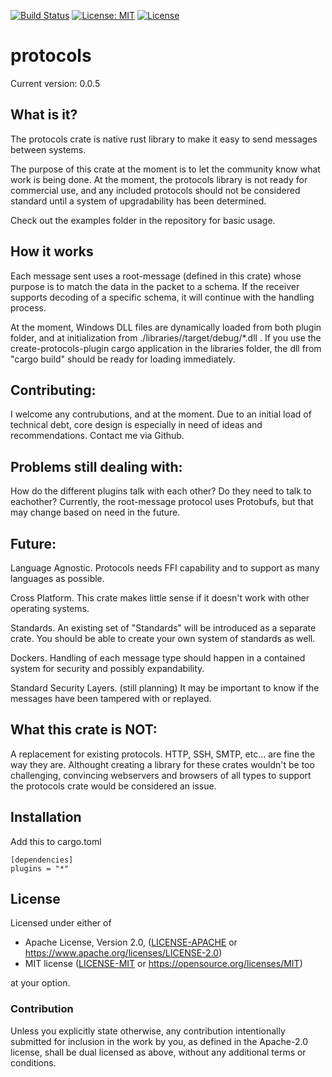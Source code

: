 [![Build Status](https://travis-ci.org/zutils/protocols.svg?branch=master)](https://travis-ci.org/zutils/protocols)
[![License: MIT](https://img.shields.io/badge/License-MIT-yellow.svg)](https://github.com/zutils/protocols/blob/master/LICENSE-MIT)
[![License](https://img.shields.io/badge/License-Apache%202.0-blue.svg)](https://opensource.org/licenses/Apache-2.0)

# protocols
Current version: 0.0.5

## What is it?
The protocols crate is native rust library to make it easy to send messages between systems.

The purpose of this crate at the moment is to let the community know what work is being done.  At the moment, the protocols library is not ready for commercial use, and any included protocols should not be considered standard until a system of upgradability has been determined.

Check out the examples folder in the repository for basic usage.

## How it works
Each message sent uses a root-message (defined in this crate) whose purpose is to match the data in the packet to a schema.  If the receiver supports decoding of a specific schema, it will continue with the handling process.

At the moment, Windows DLL files are dynamically loaded from both plugin folder, and at initialization from ./libraries/<your-library>/target/debug/*.dll .  If you use the create-protocols-plugin cargo application in the libraries folder, the dll from "cargo build" should be ready for loading immediately.

## Contributing:
 I welcome any contrubutions, and at the moment.  Due to an initial load of technical debt, core design is especially in need of ideas and recommendations.  Contact me via Github.

## Problems still dealing with:
 How do the different plugins talk with each other?  Do they need to talk to eachother?
 Currently, the root-message protocol uses Protobufs, but that may change based on need in the future.


## Future:
 Language Agnostic.  Protocols needs FFI capability and to support as many languages as possible.

 Cross Platform. This crate makes little sense if it doesn't work with other operating systems.

Standards. An existing set of "Standards" will be introduced as a separate crate. You should be able to create your own system of standards as well.

Dockers.  Handling of each message type should happen in a contained system for security and possibly expandability.

Standard Security Layers. (still planning) It may be important to know if the messages have been tampered with or replayed.

## What this crate is NOT:
 A replacement for existing protocols.  HTTP, SSH, SMTP, etc... are fine the way they are.  Althought creating a library for these crates wouldn't be too challenging, convincing webservers and browsers of all types to support the protocols crate would be considered an issue.

## Installation
Add this to cargo.toml

```
[dependencies]
plugins = "*"
```

## License

Licensed under either of

* Apache License, Version 2.0, ([LICENSE-APACHE](LICENSE-APACHE) or https://www.apache.org/licenses/LICENSE-2.0)
* MIT license ([LICENSE-MIT](LICENSE-MIT) or https://opensource.org/licenses/MIT)

at your option.

### Contribution

Unless you explicitly state otherwise, any contribution intentionally
submitted for inclusion in the work by you, as defined in the Apache-2.0
license, shall be dual licensed as above, without any additional terms or
conditions.
